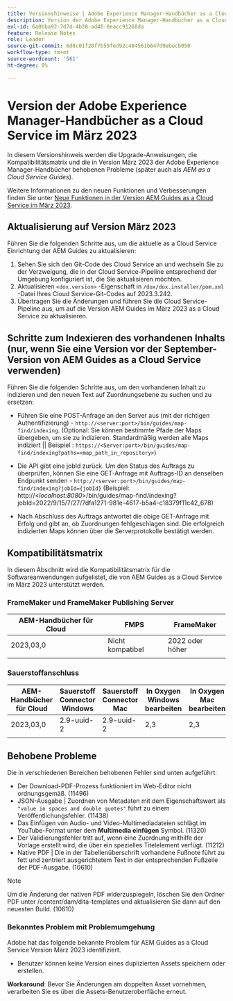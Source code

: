 ```yaml
---
title: Versionshinweise | Adobe Experience Manager-Handbücher as a Cloud Service, Version März 2023
description: Version der Adobe Experience Manager-Handbücher as a Cloud Service im März
exl-id: 6a0bba92-7d7d-4b20-ad46-0eacc91268da
feature: Release Notes
role: Leader
source-git-commit: 6d8c01f20f7b59fed92c404561b647d9ebecb050
workflow-type: tm+mt
source-wordcount: '561'
ht-degree: 0%

---
```


# Version der Adobe Experience Manager-Handbücher as a Cloud Service im März 2023

In diesem Versionshinweis werden die Upgrade-Anweisungen, die Kompatibilitätsmatrix und die in Version März 2023 der Adobe Experience Manager-Handbücher behobenen Probleme (später auch als *AEM as a Cloud Service Guides*).

Weitere Informationen zu den neuen Funktionen und Verbesserungen finden Sie unter [Neue Funktionen in der Version AEM Guides as a Cloud Service im März 2023](whats-new-2023-3-0.md).

## Aktualisierung auf Version März 2023

Führen Sie die folgenden Schritte aus, um die aktuelle as a Cloud Service Einrichtung der AEM Guides zu aktualisieren:

1. Sehen Sie sich den Git-Code des Cloud Service an und wechseln Sie zu der Verzweigung, die in der Cloud Service-Pipeline entsprechend der Umgebung konfiguriert ist, die Sie aktualisieren möchten.
1. Aktualisieren `<dox.version>` -Eigenschaft in `/dox/dox.installer/pom.xml` -Datei Ihres Cloud Service-Git-Codes auf 2023.3.242.
1. Übertragen Sie die Änderungen und führen Sie die Cloud Service-Pipeline aus, um auf die Version AEM Guides im März 2023 as a Cloud Service zu aktualisieren.

## Schritte zum Indexieren des vorhandenen Inhalts (nur, wenn Sie eine Version vor der September-Version von AEM Guides as a Cloud Service verwenden)

Führen Sie die folgenden Schritte aus, um den vorhandenen Inhalt zu indizieren und den neuen Text auf Zuordnungsebene zu suchen und zu ersetzen:

* Führen Sie eine POST-Anfrage an den Server aus (mit der richtigen Authentifizierung) - `http://<server:port>/bin/guides/map-find/indexing`.
(Optional: Sie können bestimmte Pfade der Maps übergeben, um sie zu indizieren. Standardmäßig werden alle Maps indiziert || Beispiel : `https://<Server:port>/bin/guides/map-find/indexing?paths=<map_path_in_repository>`)

* Die API gibt eine jobId zurück. Um den Status des Auftrags zu überprüfen, können Sie eine GET-Anfrage mit Auftrags-ID an denselben Endpunkt senden - `http://<server:port>/bin/guides/map-find/indexing?jobId={jobId}`
(Beispiel: http://&lt;_localhost:8080_>/bin/guides/map-find/indexing?jobId=2022/9/15/7/27/7dfa1271-981e-4617-b5a4-c18379f11c42_678)

* Nach Abschluss des Auftrags antwortet die obige GET-Anfrage mit Erfolg und gibt an, ob Zuordnungen fehlgeschlagen sind. Die erfolgreich indizierten Maps können über die Serverprotokolle bestätigt werden.

## Kompatibilitätsmatrix

In diesem Abschnitt wird die Kompatibilitätsmatrix für die Softwareanwendungen aufgelistet, die von AEM Guides as a Cloud Service im März 2023 unterstützt werden.

### FrameMaker und FrameMaker Publishing Server

| AEM-Handbücher für Cloud | FMPS | FrameMaker |
| --- | --- | --- |
| 2023,03,0 | Nicht kompatibel | 2022 oder höher |
| | | |


### Sauerstoffanschluss

| AEM-Handbücher für Cloud | Sauerstoff Connector Windows | Sauerstoff Connector Mac | In Oxygen Windows bearbeiten | In Oxygen Mac bearbeiten |
| --- | --- | --- | --- | --- |
| 2023,03,0 | 2.9-uuid-2 | 2.9-uuid-2 | 2,3 | 2,3 |
|  |  |  |  |

## Behobene Probleme

Die in verschiedenen Bereichen behobenen Fehler sind unten aufgeführt:

* Der Download-PDF-Prozess funktioniert im Web-Editor nicht ordnungsgemäß. (11496)
* JSON-Ausgabe | Zuordnen von Metadaten mit dem Eigenschaftswert als `"value in spaces and double quotes"` führt zu einem Veröffentlichungsfehler. (11438)
* Das Einfügen von Audio- und Video-Multimediadateien schlägt im YouTube-Format unter dem **Multimedia einfügen** Symbol. (11320)
* Der Validierungsfehler tritt auf, wenn eine Zuordnung mithilfe der Vorlage erstellt wird, die über ein spezielles Titelelement verfügt. (11212)
* Native PDF | Die in der Tabellenüberschrift vorhandene Fußnote führt zu fett und zentriert ausgerichtetem Text in der entsprechenden Fußzeile der PDF-Ausgabe. (10610)
>[!NOTE]
>
>Um die Änderung der nativen PDF widerzuspiegeln, löschen Sie den Ordner PDF unter /content/dam/dita-templates und aktualisieren Sie dann auf den neuesten Build. (10610)

### Bekanntes Problem mit Problemumgehung

Adobe hat das folgende bekannte Problem für AEM Guides as a Cloud Service Version März 2023 identifiziert.

* Benutzer können keine Version eines duplizierten Assets speichern oder erstellen.

**Workaround**: Bevor Sie Änderungen am doppelten Asset vornehmen, verarbeiten Sie es über die Assets-Benutzeroberfläche erneut.

